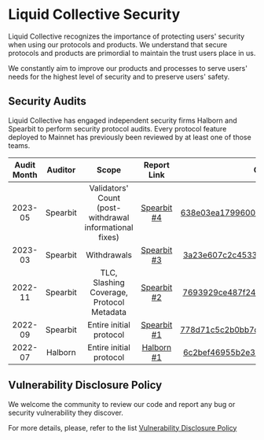# Liquid Collective Security

Liquid Collective recognizes the importance of protecting users' security when using our protocols and products. We understand that secure protocols and products are primordial to maintain the trust users place in us. 

We constantly aim to improve our products and processes to serve users' needs for the highest level of security and to preserve users' safety. 

## Security Audits

Liquid Collective has engaged independent security firms Halborn and Spearbit to perform security protocol audits. Every protocol feature deployed to Mainnet has previously been reviewed by at least one of those teams.

| **Audit Month** | **Auditor** |                 **Scope**                 |                 **Report Link**                 |                  **Commit Link**                 |
|:--------:|:-----------:|:-----------------------------------------:|:----------------------------------------:|:----------------------------------------:|
| 2023-05  |  Spearbit   |                Validators' Count (post-withdrawal informational fixes)              | [Spearbit #4](audits/202305_Spearbit.md) |[638e03ea1799600698a2bd40bfcbf5406b083dd3](https://github.com/liquid-collective/liquid-collective-protocol/commit/638e03ea1799600698a2bd40bfcbf5406b083dd3)|
| 2023-03  |  Spearbit   |                Withdrawals                | [Spearbit #3](audits/202303_Spearbit.md) |[3a23e607c2c45334fc7fa37032ad389b4fa6dbae](https://github.com/liquid-collective/liquid-collective-protocol/commit/3a23e607c2c45334fc7fa37032ad389b4fa6dbae)|
| 2022-11  |  Spearbit   | TLC, Slashing Coverage, Protocol Metadata | [Spearbit #2](audits/202211_Spearbit.md) |[7693929ce487f2467f0558dd47e6f3ff59399121](https://github.com/liquid-collective/liquid-collective-protocol/pull/174/commits/7693929ce487f2467f0558dd47e6f3ff59399121)|
| 2022-09  |  Spearbit   |          Entire initial protocol          | [Spearbit #1](audits/202209_Spearbit.md) |[778d71c5c2b0bb7d430b60df72b4d65173ebee6a](https://github.com/liquid-collective/liquid-collective-protocol/commit/778d71c5c2b0bb7d430b60df72b4d65173ebee6a)|
| 2022-07  |   Halborn   |          Entire initial protocol          | [Halborn #1](audits/202207_Halborn.md)  |[6c2bef46955b2e38dfebc7e135ee86b616fcbcb9](https://github.com/liquid-collective/liquid-collective-protocol/tree/6c2bef46955b2e38dfebc7e135ee86b616fcbcb9)|

## Vulnerability Disclosure Policy

We welcome the community to review our code and report any bug or security vulnerability they discover.

For more details, please, refer to the list [Vulnerability Disclosure Policy](VULNERABILITY_DISCLOSURE.md)
